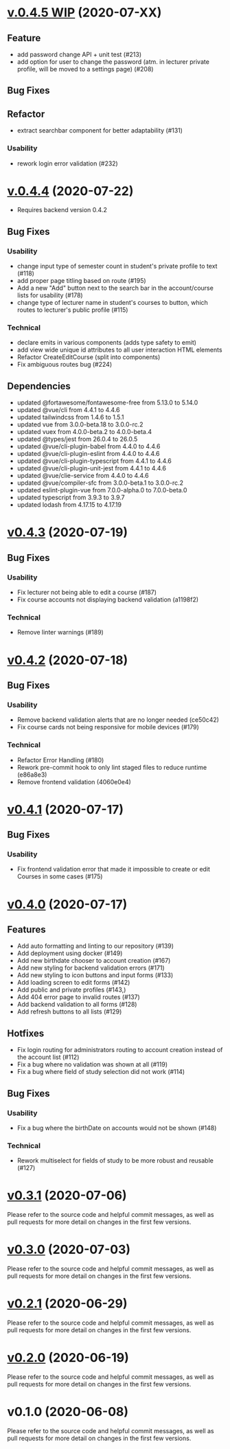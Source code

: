 # [v.0.4.5 WIP](https://github.com/upb-uc4/ui-web/compare/v0.4.3...v0.4.4) (2020-07-XX)

## Feature
- add password change API + unit test (#213)
- add option for user to change the password (atm. in lecturer private profile, will be moved to a settings page) (#208)

## Bug Fixes

## Refactor
- extract searchbar component for better adaptability (#131)

### Usability
- rework login error validation (#232)

# [v.0.4.4](https://github.com/upb-uc4/ui-web/compare/v0.4.3...v0.4.4) (2020-07-22)

- Requires backend version 0.4.2

## Bug Fixes

### Usability
- change input type of semester count in student's private profile to text (#118)
- add proper page titling based on route (#195)
- Add a new "Add" button next to the search bar in the account/course lists for usability (#178)
- change type of lecturer name in student's courses to button, which routes to lecturer's public profile (#115)


### Technical
- declare emits in various components (adds type safety to emit)
- add view wide unique id attributes to all user interaction HTML elements
- Refactor CreateEditCourse (split into components) 
- Fix ambiguous routes bug (#224)

## Dependencies
- updated @fortawesome/fontawesome-free from 5.13.0 to 5.14.0
- updated @vue/cli from 4.4.1 to 4.4.6
- updated tailwindcss from 1.4.6 to 1.5.1
- updated vue from 3.0.0-beta.18 to 3.0.0-rc.2
- updated vuex from 4.0.0-beta.2 to 4.0.0-beta.4
- updated @types/jest from 26.0.4 to 26.0.5
- updated @vue/cli-plugin-babel from 4.4.0 to 4.4.6
- updated @vue/cli-plugin-eslint from 4.4.0 to 4.4.6
- updated @vue/cli-plugin-typescript from 4.4.1 to 4.4.6
- updated @vue/cli-plugin-unit-jest from 4.4.1 to 4.4.6
- updated @vue/clie-service from 4.4.0 to 4.4.6
- updated @vue/compiler-sfc from 3.0.0-beta.1 to 3.0.0-rc.2
- updated eslint-plugin-vue from 7.0.0-alpha.0 to 7.0.0-beta.0
- updated typescript from 3.9.3 to 3.9.7
- updated lodash from 4.17.15 to 4.17.19

# [v0.4.3](https://github.com/upb-uc4/ui-web/compare/v0.4.2...v0.4.3) (2020-07-19)

## Bug Fixes

### Usability
- Fix lecturer not being able to edit a course (#187)
- Fix course accounts not displaying backend validation (a1198f2)
  
### Technical
- Remove linter warnings (#189)

# [v0.4.2](https://github.com/upb-uc4/ui-web/compare/v0.4.1...v0.4.2) (2020-07-18)
## Bug Fixes
### Usability
- Remove backend validation alerts that are no longer needed (ce50c42)
- Fix course cards not being responsive for mobile devices (#179)

### Technical
- Refactor Error Handling (#180)
- Rework pre-commit hook to only lint staged files to reduce runtime (e86a8e3)
- Remove frontend validation (4060e0e4)

# [v0.4.1](https://github.com/upb-uc4/ui-web/compare/v0.4.0...v0.4.1) (2020-07-17)
## Bug Fixes
### Usability
- Fix frontend validation error that made it impossible to create or edit Courses in some cases (#175)
  
# [v0.4.0](https://github.com/upb-uc4/ui-web/compare/v0.3.0...v0.4.0) (2020-07-17)
## Features
- Add auto formatting and linting to our repository (#139)
- Add deployment using docker (#149)
- Add new birthdate chooser to account creation (#167)
- Add new styling for backend validation errors (#171)
- Add new styling to icon buttons and input forms (#133)
- Add loading screen to edit forms (#142)
- Add public and private profiles (#143,)
- Add 404 error page to invalid routes (#137)
- Add backend validation to all forms (#128)
- Add refresh buttons to all lists (#129)
## Hotfixes
- Fix login routing for administrators routing to account creation instead of the account list (#112)
- Fix a bug where no validation was shown at all (#119)
- Fix a bug where field of study selection did not work (#114)
## Bug Fixes
### Usability
- Fix a bug where the birthDate on accounts would not be shown (#148)
### Technical
- Rework multiselect for fields of study to be more robust and reusable (#127)


# [v0.3.1](https://github.com/upb-uc4/ui-web/compare/v0.3.0...v0.3.1) (2020-07-06)
Please refer to the source code and helpful commit messages, as well as pull requests for more detail on changes in the first few versions.

# [v0.3.0](https://github.com/upb-uc4/ui-web/compare/v0.2.1...v0.3.0) (2020-07-03)
Please refer to the source code and helpful commit messages, as well as pull requests for more detail on changes in the first few versions.

# [v0.2.1](https://github.com/upb-uc4/ui-web/compare/0.2.0...v0.2.1) (2020-06-29)
Please refer to the source code and helpful commit messages, as well as pull requests for more detail on changes in the first few versions.

# [v0.2.0](https://github.com/upb-uc4/ui-web/compare/0.1.0...v0.2.0) (2020-06-19)
Please refer to the source code and helpful commit messages, as well as pull requests for more detail on changes in the first few versions.

# v0.1.0 (2020-06-08)
Please refer to the source code and helpful commit messages, as well as pull requests for more detail on changes in the first few versions.
